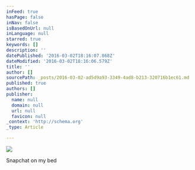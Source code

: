```yaml
---
inFeed: true
hasPage: false
inNav: false
isBasedOnUrl: null
inLanguage: null
starred: true
keywords: []
description: ''
datePublished: '2016-03-02T18:16:07.868Z'
dateModified: '2016-03-02T18:16:06.579Z'
title: ''
author: []
sourcePath: _posts/2016-03-02-ad5d9a93-3349-4ad8-b213-320716b1ec61.md
published: true
authors: []
publisher:
  name: null
  domain: null
  url: null
  favicon: null
_context: 'http://schema.org'
_type: Article

---
```

![](https://the-grid-user-content.s3-us-west-2.amazonaws.com/d1bffef4-1aba-4262-b198-4d5dffa59d16.jpg)

Snapchat on my bed